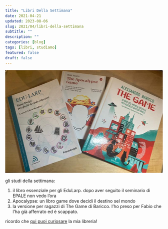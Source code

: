 ```yaml
---
title: "Libri Della Settimana"
date: 2021-04-21
updated: 2023-08-06
slug: 2021/04/libri-della-settimana
subtitle: ""
description: ""
categories: [blog]
tags: [libri, studiamo]
featured: false
draft: false
---
```


![](../../../assets/img/post/2021/libri-2021.jpg)

gli studi della settimana:

1. il libro essenziale per gli EduLarp. dopo aver seguito il seminario di EPALE non vedo l’ora
2. Apocalypse: un libro game dove decidi il destino sel mondo
3. la versione per ragazzi di The Game di Baricco. l’ho preso per Fabio che l’ha già afferrato ed è scappato. 
   
ricordo che [qui puoi curiosare](../../../stefano/libreria.md) la mia libreria!
